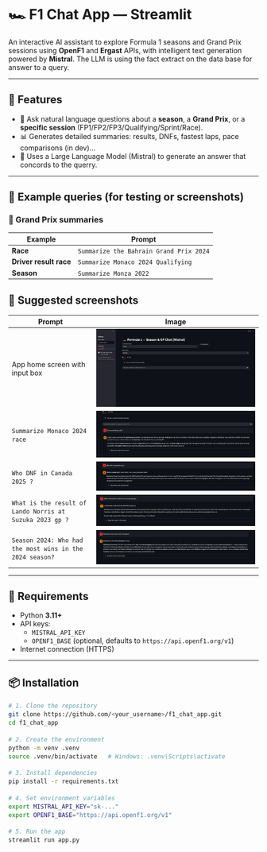# 🏎️ F1 Chat App — Streamlit

An interactive AI assistant to explore Formula 1 seasons and Grand Prix sessions using **OpenF1** and **Ergast** APIs, with intelligent text generation powered by **Mistral**. The LLM is using the fact extract on the data base for answer to a query.

---

## 🚀 Features
- 💬 Ask natural language questions about a **season**, a **Grand Prix**, or a **specific session** (FP1/FP2/FP3/Qualifying/Sprint/Race).  
- 📊 Generates detailed summaries: results, DNFs, fastest laps, pace comparisons (in dev)…  
- 🧠 Uses a Large Language Model (Mistral) to generate an answer that concords to the querry.  


---

## 💬 Example queries (for testing or screenshots)

### 🔹 Grand Prix summaries

| Example | Prompt |
|----------|---------|
| **Race** | `Summarize the Bahrain Grand Prix 2024` |
| **Driver result race** | `Summarize Monaco 2024 Qualifying` |
| **Season** | `Summarize Monza 2022` |

## 📸 Suggested screenshots

| Prompt | Image |
|---------|--------|
| App home screen with input box | ![Home](images/home.png) |
| `Summarize Monaco 2024 race` | ![Monaco 2024 — Race](images/monaco_2024_race.png) |
| `Who DNF in Canada 2025 ?` | ![Canada 2025 — Race](images/canada_DNF_2025.png) |
| `What is the result of Lando Norris at Suzuka 2023 gp ?` | ![Norris — Suzuka 2023 Results](images/norris_suzuka_2023.png) |
| `Season 2024: Who had the most wins in the 2024 season?` | ![Season 2024 — Overview](images/season_2024.png) |


---

## 🧱 Requirements
- Python **3.11+**
- API keys:
  - `MISTRAL_API_KEY`
  - `OPENF1_BASE` (optional, defaults to `https://api.openf1.org/v1`)
- Internet connection (HTTPS)

---

## 📦 Installation

```bash
# 1. Clone the repository
git clone https://github.com/<your_username>/f1_chat_app.git
cd f1_chat_app

# 2. Create the environment
python -m venv .venv
source .venv/bin/activate   # Windows: .venv\Scripts\activate

# 3. Install dependencies
pip install -r requirements.txt

# 4. Set environment variables
export MISTRAL_API_KEY="sk-..."
export OPENF1_BASE="https://api.openf1.org/v1"

# 5. Run the app
streamlit run app.py


	
